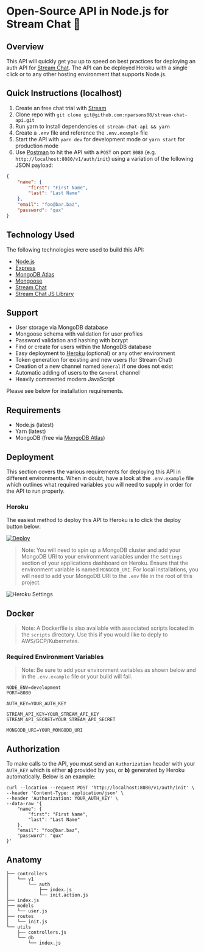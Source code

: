 # Open-Source API in Node.js for Stream Chat 💬

## Overview

This API will quickly get you up to speed on best practices for deploying an auth API for [Stream Chat](https://getstream.io/chat/). The API can be deployed Heroku with a single click or to any other hosting environment that supports Node.js.

## Quick Instructions (localhost)

1. Create an free chat trial with [Stream](https://getstream.io/chat/)
2. Clone repo with `git clone git@github.com:nparsons08/stream-chat-api.git`
3. Run yarn to install dependencies `cd stream-chat-api && yarn`
4. Create a `.env` file and reference the `.env.example` file
5. Start the API with `yarn dev` for development mode or `yarn start` for production mode
6. Use [Postman](https://www.getpostman.com/) to hit the API with a `POST` on port `8080` (e.g. `http://localhost:8080/v1/auth/init`) using a variation of the following JSON payload:

```json
{
	"name": {
		"first": "First Name",
		"last": "Last Name"
	},
	"email": "foo@bar.baz",
	"password": "qux"
}
```

## Technology Used

The following technologies were used to build this API:

-   [Node.js](https://nodejs.org)
-   [Express](https://expressjs.com/)
-   [MongoDB Atlas](https://atlas.mongodb.com)
-   [Mongoose](https://mongoosejs.com/)
-   [Stream Chat](https://getstream.io/chat/)
-   [Stream Chat JS Library](https://www.npmjs.com/package/stream-chat)

## Support

-   User storage via MongoDB database
-   Mongoose schema with validation for user profiles
-   Password validation and hashing with bcrypt
-   Find or create for users within the MongoDB database
-   Easy deployment to [Heroku](https://heroku.com) (optional) or any other environment
-   Token generation for existing and new users (for Stream Chat)
-   Creation of a new channel named `General` if one does not exist
-   Automatic adding of users to the `General` channel
-   Heavily commented modern JavaScript

Please see below for installation requirements.

## Requirements

-   Node.js (latest)
-   Yarn (latest)
-   MongoDB (free via [MongoDB Atlas](https://atlas.mongodb.com))

## Deployment

This section covers the various requirements for deploying this API in different environments. When in doubt, have a look at the `.env.example` file which outlines what required variables you will need to supply in order for the API to run properly.

### Heroku

The easiest method to deploy this API to Heroku is to click the deploy button below:

<p>
  <a href="https://heroku.com/deploy?template=https://github.com/nparsons08/stream-chat-api" target="_blank">
    <img src="https://www.herokucdn.com/deploy/button.svg" alt="Deploy">
  </a>
</p>

> Note: You will need to spin up a MongoDB cluster and add your MongoDB URI to your environment variables under the `Settings` section of your applications dashboard on Heroku. Ensure that the environment variable is named `MONGODB_URI`. For local installations, you will need to add your MongoDB URI to the `.env` file in the root of this project.

![Heroku Settings](https://i.imgur.com/YtjurK9.png)

## Docker

> Note: A Dockerfile is also available with associated scripts located in the `scripts` directory. Use this if you would like to deply to AWS/GCP/Kubernetes. 

### Required Environment Variables

> Note: Be sure to add your environment variables as shown below and in the `.env.example` file or your build will fail.

```
NODE_ENV=development
PORT=8080

AUTH_KEY=YOUR_AUTH_KEY

STREAM_API_KEY=YOUR_STREAM_API_KEY
STREAM_API_SECRET=YOUR_STREAM_API_SECRET

MONGODB_URI=YOUR_MONGODB_URI
```

## Authorization

To make calls to the API, you must send an `Authorization` header with your `AUTH_KEY` which is either **a)** provided by you, or **b)** generated by Heroku automatically. Below is an example:

```curl
curl --location --request POST 'http://localhost:8080/v1/auth/init' \
--header 'Content-Type: application/json' \
--header 'Authorization: YOUR_AUTH_KEY' \
--data-raw '{
	"name": {
		"first": "First Name",
		"last": "Last Name"
	},
	"email": "foo@bar.baz",
	"password": "qux"
}'
```

## Anatomy

```
├── controllers
│   └── v1
│       └── auth
│           ├── index.js
│           └── init.action.js
├── index.js
├── models
│   └── user.js
├── routes
│   └── init.js
└── utils
    ├── controllers.js
    └── db
        └── index.js
```

